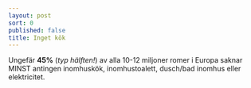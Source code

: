 ```yaml
---
layout: post
sort: 0
published: false
title: Inget kök
---
```



Ungefär **45%** (_typ hälften!_) av alla 10-12 miljoner romer i Europa saknar MINST antingen inomhuskök, inomhustoalett, dusch/bad inomhus eller elektricitet.